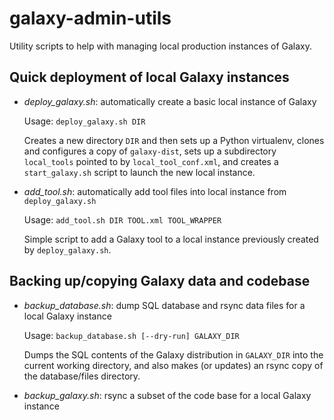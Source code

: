 galaxy-admin-utils
==================

Utility scripts to help with managing local production instances of Galaxy.

Quick deployment of local Galaxy instances
------------------------------------------

 * _deploy_galaxy.sh_: automatically create a basic local instance of Galaxy

   Usage: `deploy_galaxy.sh DIR`

   Creates a new directory `DIR` and then sets up a Python virtualenv, clones
   and configures a copy of `galaxy-dist`, sets up a subdirectory `local_tools`
   pointed to by `local_tool_conf.xml`, and creates a `start_galaxy.sh` script
   to launch the new local instance.

 * _add_tool.sh_: automatically add tool files into local instance from `deploy_galaxy.sh`

   Usage: `add_tool.sh DIR TOOL.xml TOOL_WRAPPER`

   Simple script to add a Galaxy tool to a local instance previously created by
   `deploy_galaxy.sh`.


Backing up/copying Galaxy data and codebase
-------------------------------------------

 * _backup_database.sh_: dump SQL database and rsync data files for a local
   Galaxy instance

   Usage: `backup_database.sh [--dry-run] GALAXY_DIR`

   Dumps the SQL contents of the Galaxy distribution in `GALAXY_DIR` into the
   current working directory, and also makes (or updates) an rsync copy of the
   database/files directory.

 * _backup_galaxy.sh_: rsync a subset of the code base for a local Galaxy
   instance


